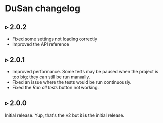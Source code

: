 # DuSan changelog

## ▹ 2.0.2

- Fixed some settings not loading correctly
- Improved the API reference

## ▹ 2.0.1

- Improved performance. Some tests may be paused when the project is too big; they can still be run manually.
- Fixed an issue where the tests would be run continuously.
- Fixed the *Run all tests* button not working.

## ▹ 2.0.0

Initial release. Yup, that's the v2 but it **is** the initial release.